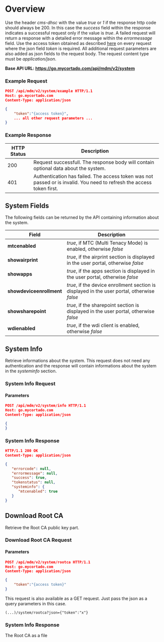# Overview
Use the header *cms-dhsc* with the value *true* or *1* if the response http code should always be 200. In this case the *success* field within the response indicates a successful request only if the value is *true*. A failed request will return a response with a detailed error message within the *errormessage* field.
Use the access token obtained as described [here](auth.md) on every request where the json field *token* is required. All additional request parameters are also added as json fields to the request body. The request content type must be *application/json*.

**Base API URL: https://go.mycortado.com/api/mdm/v2/system**

### Example Request

```json
POST /api/mdm/v2/system/example HTTP/1.1
Host: go.mycortado.com
Content-Type: application/json

{
    "token":"{access token}",
    ... all other request parameters ...
}
```

### Example Response

| HTTP Status | Description |
| ------------ | ------------ |
| 200 | Request successfull. The response body will contain optional data about the system. |
| 401 | Authentication has failed. The access token was not passed or is invalid. You need to refresh the access token first. |

## System Fields

The following fields can be returned by the API containing information about the system.

| Field | Description |
| ------------ | ------------ |
| **mtcenabled** | *true*, if MTC (Multi Tenacy Mode) is enabled, otherwise *false* |
| **showairprint** | *true*, if the airprint section is displayed in the user portal, otherwise *false* |
| **showapps** | *true*, if the apps section is displayed in the user portal, otherwise *false* |
| **showdeviceenrollment** | *true*, if the device enrollment section is displayed in the user portal, otherwise *false* |
| **showsharepoint** | *true*, if the sharepoint section is displayed in the user portal, otherwise *false* |
| **wdienabled** | *true*, if the wdi client is enabled, otherwise *false* |

## System Info
Retrieve informations about the system. This request does not need any authentication and the response will contain informations about the system in the *systeminfo* section.

### System Info Request

#### Parameters

```json
POST /api/mdm/v2/system/info HTTP/1.1
Host: go.mycortado.com
Content-Type: application/json

{
}
```

### System Info Response

```json
HTTP/1.1 200 OK
Content-Type: application/json

{
   "errorcode": null,
   "errormessage": null,
   "success": true,
   "tokenstatus": null,
   "systeminfo": {
      "mtcenabled": true
   }
}
```
## Download Root CA
Retrieve the Root CA public key part.

### Download Root CA Request

#### Parameters

```json
POST /api/mdm/v2/system/rootca HTTP/1.1
Host: go.mycortado.com
Content-Type: application/json

{
    "token":"{access token}"
}
```

This request is also available as a GET request. Just pass the json as a query parameters in this case.
```
(...)/system/rootca?json={"token":"x"}
```

### System Info Response
The Root CA as a file